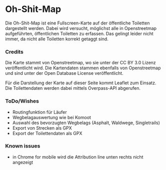 # Oh-Shit-Map

Die Oh-Shit-Map ist eine Fullscreen-Karte auf der öffentliche Toiletten dargestellt werden. Dabei wird versucht, möglichst alle in Openstreetmap aufgeführten, öffentlichen Toiletten zu erfassen. Das gelingt leider nicht immer, da nicht alle Toiletten korrekt getaggt sind.

### Credits

Die Karte stammt von Openstreetmap, wo sie unter der CC BY 3.0 Lizenz veröffentlicht wird. Die Kartendaten stammen ebenfalls von Openstreetmap und sind unter der Open Database License veröffentlicht.

Für die Darstellung der Karte auf dieser Seite kommt Leaflet zum Einsatz. Die Toilettendaten werden dabei mittels Overpass-API abgerufen.

### ToDo/Wishes

* Routingfunktion für Läufer
* Wegbelagauswertung wie bei Komoot
* Auswahl des bevorzugten Wegbelags (Asphalt, Waldwege, Singletrails)
* Export von Strecken als GPX
* Export der Toilettendaten als GPX

### Known issues

* in Chrome for mobile wird die Attribution line unten rechts nicht angezeigt
